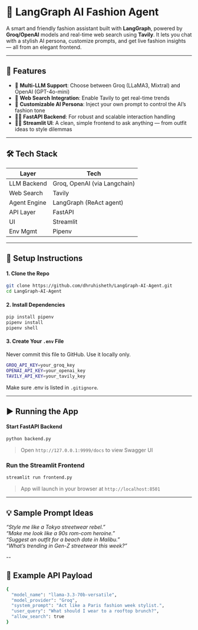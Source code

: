 # 🧠 LangGraph AI Fashion Agent

A smart and friendly fashion assistant built with **LangGraph**, powered by **Groq/OpenAI** models and real-time web search using **Tavily**. It lets you chat with a stylish AI persona, customize prompts, and get live fashion insights — all from an elegant frontend.

---

## 🌟 Features

- 🤖 **Multi-LLM Support**: Choose between Groq (LLaMA3, Mixtral) and OpenAI (GPT-4o-mini)
- 🧭 **Web Search Integration**: Enable Tavily to get real-time trends
- 🧵 **Customizable AI Persona**: Inject your own prompt to control the AI’s fashion tone
- 🧑‍💻 **FastAPI Backend**: For robust and scalable interaction handling
- 🧑‍🎨 **Streamlit UI**: A clean, simple frontend to ask anything — from outfit ideas to style dilemmas

---

## 🛠 Tech Stack

| Layer        | Tech                            |
|--------------|---------------------------------|
| LLM Backend  | Groq, OpenAI (via Langchain)    |
| Web Search   | Tavily                          |
| Agent Engine | LangGraph (ReAct agent)         |
| API Layer    | FastAPI                         |
| UI           | Streamlit                       |
| Env Mgmt     | Pipenv                          |

---

## 🚀 Setup Instructions

#### 1. Clone the Repo

```bash
git clone https://github.com/dhruhisheth/LangGraph-AI-Agent.git
cd LangGraph-AI-Agent
```

#### 2. Install Dependencies

```bash
pip install pipenv
pipenv install
pipenv shell
```

#### 3. Create Your `.env` File  
Never commit this file to GitHub. Use it locally only.
```bash
GROQ_API_KEY=your_groq_key
OPENAI_API_KEY=your_openai_key
TAVILY_API_KEY=your_tavily_key
```  
Make sure .env is listed in `.gitignore`.

---

## ▶️ Running the App  
#### Start FastAPI Backend
```bash
python backend.py
```
> Open `http://127.0.0.1:9999/docs` to view Swagger UI
### Run the Streamlit Frontend
```bash
streamlit run frontend.py
```
> App will launch in your browser at `http://localhost:8501`

---

## 💡 Sample Prompt Ideas    
_“Style me like a Tokyo streetwear rebel.”_  
_“Make me look like a 90s rom-com heroine.”_  
_“Suggest an outfit for a beach date in Malibu.”_  
_“What’s trending in Gen-Z streetwear this week?”_  

--

## 🧪 Example API Payload
```bash
{
  "model_name": "llama-3.3-70b-versatile",
  "model_provider": "Groq",
  "system_prompt": "Act like a Paris fashion week stylist.",
  "user_query": "What should I wear to a rooftop brunch?",
  "allow_search": true
}
```
